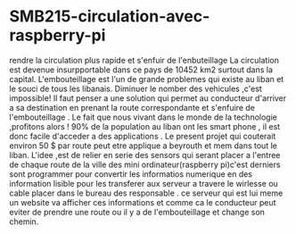 # SMB215-circulation-avec-raspberry-pi
rendre la circulation plus rapide et s'enfuir de l'enbuteillage
La circulation est devenue insurpportable dans ce pays de 10452 km2 surtout dans la capital.
L'embouteillage est l'un de grande problemes qui existe au liban et le souci de tous les libanais.
Diminuer le nomber des vehicules ,c'est impossible!
Il faut penser a une solution qui permet au conducteur d'arriver a sa destination en prenant la route correspondante et s'enfuire de l'embouteillage .
Le fait que nous vivant dans le monde de la technologie ,profitons
alors ! 90% de la population au liban ont les smart phone , il est donc  facile d'acceder a des applications .
Le present projet qui couterait environ 50 $ par route peut etre applique a beyrouth et mem dans tout le liban.
L'idee ,est de relier en serie des sensors qui serant placer a l'entree de chaque route de la ville des mini ordinateur(raspberry pi)c'est derniers sont programmer pour convertir les informatios numerique en des information lisible pour les transferer aux serveur a travere le wirlesse ou cable placer dans le bureau des responsable .
ce serveur qui est lui meme un website va afficher ces informations et comme ca le conducteur peut eviter de prendre une route ou il y a de l'embouteillage et change son chemin.

